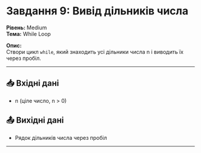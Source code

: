 # Завдання 9: Вивід дільників числа

**Рівень:** Medium  
**Тема:** While Loop  

**Опис:**  
Створи цикл `while`, який знаходить усі дільники числа n і виводить їх через пробіл.

---

## 📥 Вхідні дані
- n (ціле число, n > 0)

## 📤 Вихідні дані
- Рядок дільників числа через пробіл

---